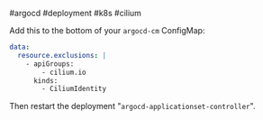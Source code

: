 #argocd #deployment #k8s #cilium 

Add this to the bottom of your `argocd-cm` ConfigMap:

``` yaml
data:
  resource.exclusions: |
    - apiGroups:
        - cilium.io
      kinds:
        - CiliumIdentity
```

Then restart the deployment "`argocd-applicationset-controller`".